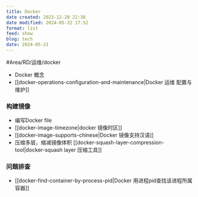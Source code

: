 ```yaml
---
title: Docker
date created: 2023-12-28 22:38
date modified: 2024-05-22 17:52
format: list
feed: show
blog: tech
date: 2024-05-21
---
```


#Area/RD/运维/docker

- Docker 概念
- [[docker-operations-configuration-and-maintenance|Docker 运维 配置与维护]]

### 构建镜像

- 编写Docker file
- [[docker-image-timezone|docker 镜像时区]]
- [[docker-image-supports-chinese|Docker 镜像支持汉语]]
- 压缩多层，缩减镜像体积 [[docker-squash-layer-compression-tool|docker-squash layer 压缩工具]]

### 问题排查
- [[docker-find-container-by-process-pid|Docker 用进程pid查找该进程所属容器]]
